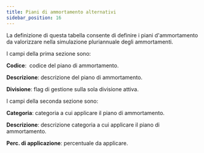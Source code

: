 ```yaml
---
title: Piani di ammortamento alternativi
sidebar_position: 16
---
```


La definizione di questa tabella consente di definire i piani d'ammortamento da valorizzare nella simulazione pluriannuale degli ammortamenti.


I campi della prima sezione sono:

**Codice**:  codice del piano di ammortamento.

**Descrizione**: descrizione del piano di ammortamento.

**Divisione**: flag di gestione sulla sola divisione attiva.


I campi della seconda sezione sono:

**Categoria**: categoria a cui applicare il piano di ammortamento.

**Descrizione**: descrizione categoria a cui applicare il piano di ammortamento.

**Perc. di applicazione**: percentuale da applicare.






